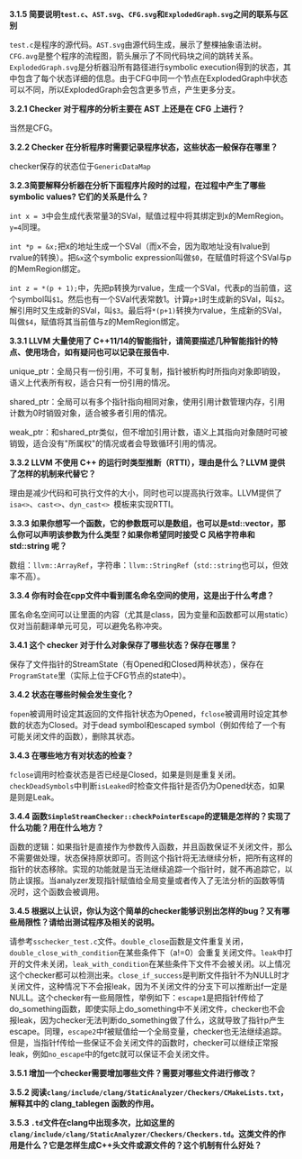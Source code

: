 **3.1.5 简要说明`test.c`、`AST.svg`、`CFG.svg`和`ExplodedGraph.svg`之间的联系与区别**

`test.c`是程序的源代码。`AST.svg`由源代码生成，展示了整棵抽象语法树。`CFG.avg`是整个程序的流程图，箭头展示了不同代码块之间的跳转关系。`ExplodedGraph.svg`是分析器沿所有路径进行symbolic execution得到的状态，其中包含了每个状态详细的信息。由于CFG中同一个节点在ExplodedGraph中状态可以不同，所以ExplodedGraph会包含更多节点，产生更多分支。

**3.2.1  Checker 对于程序的分析主要在 AST 上还是在 CFG 上进行？**

当然是CFG。

**3.2.2 Checker 在分析程序时需要记录程序状态，这些状态一般保存在哪里？**

checker保存的状态位于`GenericDataMap`

**3.2.3简要解释分析器在分析下面程序片段时的过程，在过程中产生了哪些symbolic values? 它们的关系是什么？**

`int x = 3`中会生成代表常量3的SVal，赋值过程中将其绑定到x的MemRegion。`y=4`同理。

`int *p = &x;`把x的地址生成一个SVal（而x不会，因为取地址没有lvalue到rvalue的转换）。把`&x`这个symbolic expression叫做`$0`，在赋值时将这个SVal与p的MemRegion绑定。

`int z = *(p + 1);`中，先把p转换为rvalue，生成一个SVal，代表p的当前值，这个symbol叫`$1`。然后也有一个SVal代表常数1。计算`p+1`时生成新的SVal，叫`$2`。解引用时又生成新的SVal，叫`$3`。最后将`*(p+1)`转换为rvalue，生成新的SVal，叫做`$4`，赋值将其当前值与z的MemRegion绑定。

**3.3.1 LLVM 大量使用了 C++11/14的智能指针，请简要描述几种智能指针的特点、使用场合，如有疑问也可以记录在报告中.**

unique_ptr：全局只有一份引用，不可复制，指针被析构时所指向对象即销毁，语义上代表所有权，适合只有一份引用的情况。

shared_ptr：全局可以有多个指针指向相同对象，使用引用计数管理内存，引用计数为0时销毁对象，适合被多者引用的情况。

weak_ptr：和shared_ptr类似，但不增加引用计数，语义上其指向对象随时可被销毁，适合没有"所属权"的情况或者会导致循环引用的情况。

**3.3.2 LLVM 不使用 C++ 的运行时类型推断（RTTI），理由是什么？LLVM 提供了怎样的机制来代替它？**

理由是减少代码和可执行文件的大小，同时也可以提高执行效率。LLVM提供了`isa<>`、`cast<>`、`dyn_cast<> `模板来实现RTTI。

**3.3.3 如果你想写一个函数，它的参数既可以是数组，也可以是std::vector，那么你可以声明该参数为什么类型？如果你希望同时接受 C 风格字符串和 std::string 呢？**

数组：`llvm::ArrayRef`，字符串：`llvm::StringRef`（`std::string`也可以，但效率不高）。

**3.3.4 你有时会在cpp文件中看到匿名命名空间的使用，这是出于什么考虑？**

匿名命名空间可以让里面的内容（尤其是class，因为变量和函数都可以用static）仅对当前翻译单元可见，可以避免名称冲突。

**3.4.1 这个 checker 对于什么对象保存了哪些状态？保存在哪里？**

保存了文件指针的StreamState（有Opened和Closed两种状态），保存在`ProgramState`里（实际上位于CFG节点的state中）。

**3.4.2 状态在哪些时候会发生变化？**

`fopen`被调用时设定其返回的文件指针状态为Opened，`fclose`被调用时设定其参数的状态为Closed。对于dead symbol和escaped symbol（例如传给了一个有可能关闭文件的函数），删除其状态。 

**3.4.3 在哪些地方有对状态的检查？**

`fclose`调用时检查状态是否已经是Closed，如果是则是重复关闭。`checkDeadSymbols`中判断`isLeaked`时检查文件指针是否仍为Opened状态，如果是则是Leak。

**3.4.4 函数`SimpleStreamChecker::checkPointerEscape`的逻辑是怎样的？实现了什么功能？用在什么地方？**

函数的逻辑：如果指针是直接作为参数传入函数，并且函数保证不关闭文件，那么不需要做处理，状态保持原状即可。否则这个指针将无法继续分析，把所有这样的指针的状态移除。实现的功能就是当无法继续追踪一个指针时，就不再追踪它，以防止误报。当analyzer发现指针赋值给全局变量或者传入了无法分析的函数等情况时，这个函数会被调用。

**3.4.5 根据以上认识，你认为这个简单的checker能够识别出怎样的bug？又有哪些局限性？请给出测试程序及相关的说明。**

请参考`sschecker_test.c`文件。`double_close`函数是文件重复关闭，`double_close_with_condition`在某些条件下（a!=0）会重复关闭文件。`leak`中打开的文件未关闭，`leak_with_condition`在某些条件下文件不会被关闭。以上情况这个checker都可以检测出来。`close_if_success`是判断文件指针不为NULL时才关闭文件，这种情况下不会报leak，因为不关闭文件的分支下可以推断出f一定是NULL。这个checker有一些局限性，举例如下：`escape1`是把指针f传给了do_something函数，即使实际上do_something中不关闭文件，checker也不会报leak，因为checker无法判断do_something做了什么，这就导致了指针p产生escape。同理，`escape2`中f被赋值给一个全局变量，checker也无法继续追踪。但是，当指针f传给一些保证不会关闭文件的函数时，checker可以继续正常报leak，例如`no_escape`中的fgetc就可以保证不会关闭文件。

**3.5.1 增加一个checker需要增加哪些文件？需要对哪些文件进行修改？**

**3.5.2 阅读`clang/include/clang/StaticAnalyzer/Checkers/CMakeLists.txt`，解释其中的 clang_tablegen 函数的作用。**

**3.5.3 `.td`文件在clang中出现多次，比如这里的`clang/include/clang/StaticAnalyzer/Checkers/Checkers.td`。这类文件的作用是什么？它是怎样生成C++头文件或源文件的？这个机制有什么好处？**

